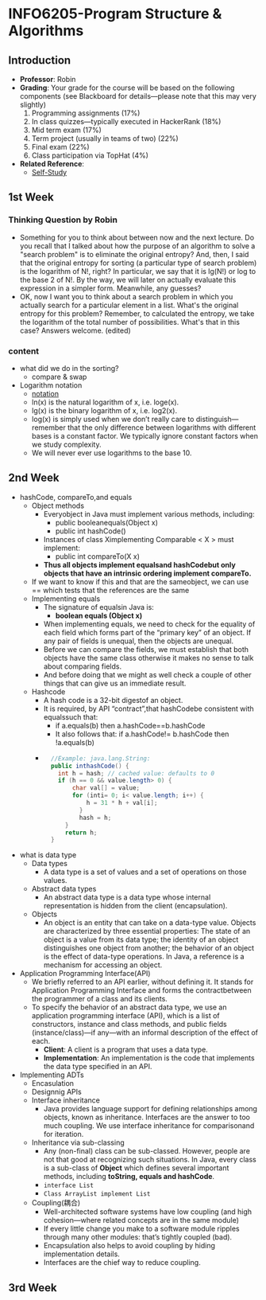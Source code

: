 # INFO6205-Program Structure & Algorithms
## Introduction
- **Professor**: Robin  
- **Grading**: Your grade for the course will be based on the following components (see Blackboard for details—please note that this may very slightly)
  1. Programming assignments (17%)
  2. In class quizzes—typically executed in HackerRank (18%)
  3. Mid term exam (17%)
  4. Term project (usually in teams of two) (22%)
  5. Final exam (22%)
  6. Class participation via TopHat (4%)
- **Related Reference**:
  - [Self-Study](DataStructuresandAlgorithms.md)
## 1st Week
### Thinking Question by Robin
- Something for you to think about between now and the next lecture. Do you recall that I talked about how the purpose of an algorithm to solve a "search problem" is to eliminate the original entropy? And, then, I said that the original entropy for sorting (a particular type of search problem) is the logarithm of N!, right? In particular, we say that it is lg(N!) or log to the base 2 of N!. By the way, we will later on actually evaluate this expression in a simpler form. Meanwhile, any guesses?
- OK, now I want you to think about a search problem in which you actually search for a particular element in a list. What's the original entropy for this problem? Remember, to calculated the entropy, we take the logarithm of the total number of possibilities. What's that in this case? Answers welcome. (edited)  
### content
- what did we do in the sorting?
  - compare & swap
- Logarithm notation
  - [notation](DataStructuresandAlgorithms.md)
  - ln(x) is the natural logarithm of x, i.e. loge(x). 
  - lg(x) is the binary logarithm of x, i.e. log2(x).
  - log(x) is simply used when we don’t really care to distinguish—remember that the only difference between logarithms with different bases is a constant factor. We typically ignore constant factors when we study complexity.
  - We will never ever use logarithms to the base 10.
## 2nd Week
- hashCode, compareTo,and equals
  - Object methods
    - Everyobject in Java must implement various methods, including:
      - public booleanequals(Object x)
      - public int hashCode()
    - Instances of class Ximplementing Comparable < X > must implement:
      - public int compareTo(X x)
    - **Thus all objects implement equalsand hashCodebut only objects that have an intrinsic ordering implement compareTo.**
  - If we want to know if this and that are the sameobject, we can use == which tests that the references are the same
  - Implementing equals
    - The signature of equalsin Java is:
      - **boolean equals (Object x)**
    - When implementing equals, we need to check for the equality of each field which forms part of the “primary key” of an object. If any pair of fields is unequal, then the objects are unequal.
    - Before we can compare the fields, we must establish that both objects have the same class otherwise it makes no sense to talk about comparing fields.
    - And before doing that we might as well check a couple of other things that can give us an immediate result.
  - Hashcode
    - A hash code is a 32-bit digestof an object.
    - It is required, by API “contract”,that hashCodebe consistent with equalssuch that:
      - if a.equals(b) then a.hashCode==b.hashCode
      - It also follows that: if a.hashCode!= b.hashCode then !a.equals(b)
    - ```java
        //Example: java.lang.String:
        public inthashCode() {
          int h = hash; // cached value: defaults to 0
          if (h == 0 && value.length> 0) {
              char val[] = value;
              for (inti= 0; i< value.length; i++) {
                  h = 31 * h + val[i];
                }
                hash = h;
            }
            return h;
        }
      ```
- what is data type
  - Data types
    - A data type is a set of values and a set of operations on those values.
  - Abstract data types
    - An abstract data type is a data type whose internal representation is hidden from the client (encapsulation).
  - Objects
    - An object is an entity that can take on a data-type value. Objects are characterized by three essential properties: The state of an object is a value from its data type; the identity of an object distinguishes one object from another; the behavior of an object is the effect of data-type operations. In Java, a reference is a mechanism for accessing an object.
- Application Programming Interface(API)
  - We briefly referred to an API earlier, without defining it. It stands for Application Programming Interface and forms the contractbetween the programmer of a class and its clients.
  - To specify the behavior of an abstract data type, we use an application programming interface (API), which is a list of constructors, instance and class methods, and public fields (instance/class)—if any—with an informal description of the effect of each.
    - **Client**: A client is a program that uses a data type.
    - **Implementation**: An implementation is the code that implements the data type specified in an API.
- Implementing ADTs
  - Encasulation
  - Designnig APIs
  - Interface inheritance
    - Java provides language support for defining relationships among objects, known as inheritance. Interfaces are the answer to too much coupling. We use interface inheritance for comparisonand for iteration.
  - Inheritance via sub-classing
    - Any (non-final) class can be sub-classed. However, people are not that good at recognizing such situations. In Java, every class is a sub-class of **Object** which defines several important methods, including **toString, equals and hashCode**.
    - `interface List`
    - `Class ArrayList implement List`
  - Coupling(耦合)
    - Well-architected software systems have low coupling (and high cohesion—where related concepts are in the same module)
    - If every little change you make to a software module ripples through many other modules: that’s tightly coupled (bad).
    - Encapsulation also helps to avoid coupling by hiding implementation details.
    - Interfaces are the chief way to reduce coupling.

## 3rd Week
